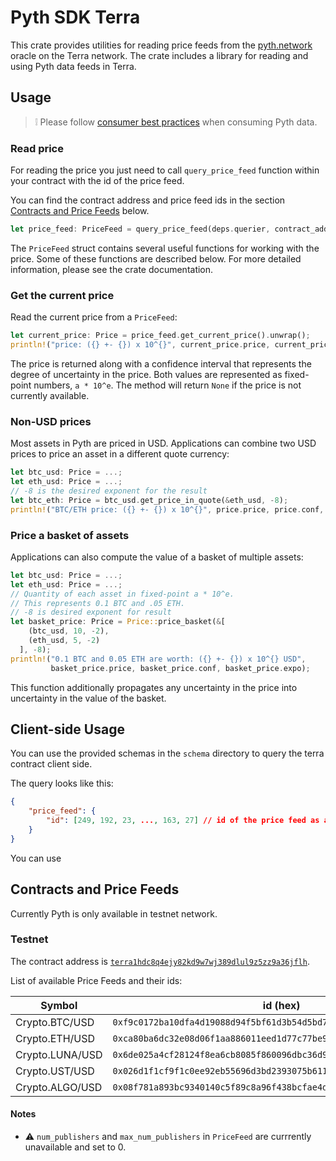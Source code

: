 # Pyth SDK Terra

This crate provides utilities for reading price feeds from the [pyth.network](https://pyth.network/) oracle on the Terra network.
The crate includes a library for reading and using Pyth data feeds in Terra.

## Usage

> :grey_exclamation: Please follow [consumer best practices](https://docs.pyth.network/consumers/best-practices) when consuming Pyth data.

### Read price

For reading the price you just need to call `query_price_feed` function within your contract with the id of the price feed.

You can find the contract address and price feed ids in the section [Contracts and Price Feeds](#contracts-and-price-feeds) below.

```rust
let price_feed: PriceFeed = query_price_feed(deps.querier, contract_addr, id).unwrap().price_feed;
```

The `PriceFeed` struct contains several useful functions for working with the price.
Some of these functions are described below.
For more detailed information, please see the crate documentation.


### Get the current price

Read the current price from a `PriceFeed`: 

```rust
let current_price: Price = price_feed.get_current_price().unwrap();
println!("price: ({} +- {}) x 10^{}", current_price.price, current_price.conf, current_price.expo);
```

The price is returned along with a confidence interval that represents the degree of uncertainty in the price.
Both values are represented as fixed-point numbers, `a * 10^e`. 
The method will return `None` if the price is not currently available.

### Non-USD prices 

Most assets in Pyth are priced in USD.
Applications can combine two USD prices to price an asset in a different quote currency:

```rust
let btc_usd: Price = ...;
let eth_usd: Price = ...;
// -8 is the desired exponent for the result 
let btc_eth: Price = btc_usd.get_price_in_quote(&eth_usd, -8);
println!("BTC/ETH price: ({} +- {}) x 10^{}", price.price, price.conf, price.expo);
```

### Price a basket of assets

Applications can also compute the value of a basket of multiple assets:

```rust
let btc_usd: Price = ...;
let eth_usd: Price = ...;
// Quantity of each asset in fixed-point a * 10^e.
// This represents 0.1 BTC and .05 ETH.
// -8 is desired exponent for result
let basket_price: Price = Price::price_basket(&[
    (btc_usd, 10, -2),
    (eth_usd, 5, -2)
  ], -8);
println!("0.1 BTC and 0.05 ETH are worth: ({} +- {}) x 10^{} USD",
         basket_price.price, basket_price.conf, basket_price.expo);
```

This function additionally propagates any uncertainty in the price into uncertainty in the value of the basket.

## Client-side Usage

You can use the provided schemas in the `schema` directory to query the terra contract client side.

The query looks like this:

```json
{
    "price_feed": {
        "id": [249, 192, 23, ..., 163, 27] // id of the price feed as an array of bytes
    }
}
```

You can use 

## Contracts and Price Feeds

Currently Pyth is only available in testnet network.

### Testnet

The contract address is [`terra1hdc8q4ejy82kd9w7wj389dlul9z5zz9a36jflh`](https://finder.terra.money/testnet/address/terra1wzs3rgzgjdde3kg7k3aaz6qx7sc5dcwxqe9fuc).

List of available Price Feeds and their ids:

| Symbol          | id (hex)                                                             |
|-----------------|----------------------------------------------------------------------|
| Crypto.BTC/USD  | `0xf9c0172ba10dfa4d19088d94f5bf61d3b54d5bd7483a322a982e1373ee8ea31b` |
| Crypto.ETH/USD  | `0xca80ba6dc32e08d06f1aa886011eed1d77c77be9eb761cc10d72b7d0a2fd57a6` |
| Crypto.LUNA/USD | `0x6de025a4cf28124f8ea6cb8085f860096dbc36d9c40002e221fc449337e065b2` |
| Crypto.UST/USD  | `0x026d1f1cf9f1c0ee92eb55696d3bd2393075b611c4f468ae5b967175edc4c25c` | 
| Crypto.ALGO/USD | `0x08f781a893bc9340140c5f89c8a96f438bcfae4d1474cc0f688e3a52892c7318` |

#### Notes
- :warning: `num_publishers` and `max_num_publishers` in `PriceFeed` are currrently unavailable and set to 0. 
